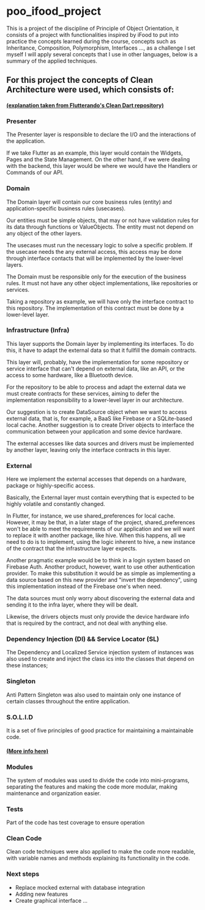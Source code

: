 # poo_ifood_project

This is a project of the discipline of Principle of Object Orientation, it consists of a project with functionalities inspired by iFood to put into practice the concepts learned during the course, concepts such as Inheritance, Composition, Polymorphism, Interfaces ..., as a challenge I set myself I will apply several concepts that I use in other languages, below is a summary of the applied techniques.

## For this project the concepts of Clean Architecture were used, which consists of:
#### <a href=“https://github.com/Flutterando/Clean-Dart/blob/master/README_en.md“>(explanation taken from Flutterando's Clean Dart repository)</a>

### Presenter
The Presenter layer is responsible to declare the I/O and the interactions of the application.

If we take Flutter as an example, this layer would contain the Widgets, Pages and the State Management. On the other hand, if we were dealing with the backend, this layer would be where we would have the Handlers or Commands of our API.

### Domain
The Domain layer will contain our core business rules (entity) and application-specific business rules (usecases).

Our entities must be simple objects, that may or not have validation rules for its data through functions or ValueObjects. The entity must not depend on any object of the other layers.

The usecases must run the necessary logic to solve a specific problem. If the usecase needs the any external access, this access may be done through interface contacts that will be implemented by the lower-level layers.

The Domain must be responsible only for the execution of the business rules. It must not have any other object implementations, like repositories or services.

Taking a repository as example, we will have only the interface contract to this repository. The implementation of this contract must be done by a lower-level layer.

### Infrastructure (Infra)
This layer supports the Domain layer by implementing its interfaces. To do this, it have to adapt the external data so that it fullfill the domain contracts.

This layer will, probably, have the implementation for some repository or service interface that can't depend on external data, like an API, or the access to some hardware, like a Bluetooth device.

For the repository to be able to process and adapt the external data we must create contracts for these services, aiming to defer the implementation responsibility to a lower-level layer in our architecture.

Our suggestion is to create DataSource object when we want to access external data, that is, for example, a BaaS like Firebase or a SQLite-based local cache. Another suggestion is to create Driver objects to interface the communication between your application and some device hardware.

The external accesses like data sources and drivers must be implemented by another layer, leaving only the interface contracts in this layer.

### External
Here we implement the external accesses that depends on a hardware, package or highly-specific access.

Basically, the External layer must contain everything that is expected to be highly volatile and constantly changed.

In Flutter, for instance, we use shared_preferences for local cache. However, it may be that, in a later stage of the project, shared_preferences won't be able to meet the requirements of our application and we will want to replace it with another package, like hive. When this happens, all we need to do is to implement, using the logic inherent to hive, a new instance of the contract that the infrastructure layer expects.

Another pragmatic example would be to think in a login system based on Firebase Auth. Another product, however, want to use other authentication provider. To make this substitution it would be as simple as implementing a data source based on this new provider and "invert the dependency", using this implementation instead of the Firebase one's when need.

The data sources must only worry about discovering the external data and sending it to the infra layer, where they will be dealt.

Likewise, the drivers objects must only provide the device hardware info that is required by the contract, and not deal with anything else.


### Dependency Injection (DI) && Service Locator (SL) 
The Dependency and Localized Service injection system of instances was also used to create and inject the class ics into the classes that depend on these instances;

### Singleton
Anti Pattern Singleton was also used to maintain only one instance of certain classes throughout the entire application.

### S.O.L.I.D
It is a set of five principles of good practice for maintaining a maintainable code.
#### <a href=“https://medium.com/backticks-tildes/the-s-o-l-i-d-principles-in-pictures-b34ce2f1e898“>(More info here)</a>

### Modules
The system of modules was used to divide the code into mini-programs, separating the features and making the code more modular, making maintenance and organization easier.

### Tests
Part of the code has test coverage to ensure operation

### Clean Code
Clean code techniques were also applied to make the code more readable, with variable names and methods explaining its functionality in the code.

### Next steps
- Replace mocked external with database integration
- Adding new features
- Create graphical interface
...

